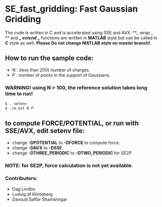 # SE_fast_gridding: Fast Gaussian Gridding
The code is written in C and is accelerated using SSE and AVX. **_ _wrap_ _ ** and **_ _extend_ _** functions are written in **MATLAB** style but can be called in **C** style as well. **Please Do not change MATLAB style on master branch!**.

## How to run the sample code:
* N : (less than 200) number of charges.
* P : number of points in the support of Gaussians.

### WARNING! using N > 100, the reference solution takes long time to run!

```sh
$ . setenv
$ ./a.out N P
```

## to compute FORCE/POTENTIAL, or run with SSE/AVX, edit setenv file:
  * change **-DPOTENTIAL** to **-DFORCE** to compute force.
  * change **-DAVX** to **-DSSE**.
  * change **-DTHREE_PERIODIC** to **-DTWO_PERIODIC** for SE2P.

### NOTE: for SE2P, force calculation is not yet available.

### Contributers:
* Dag Lindbo
* Ludvig af Klinteberg
* Davoud Saffar Shamshirgar